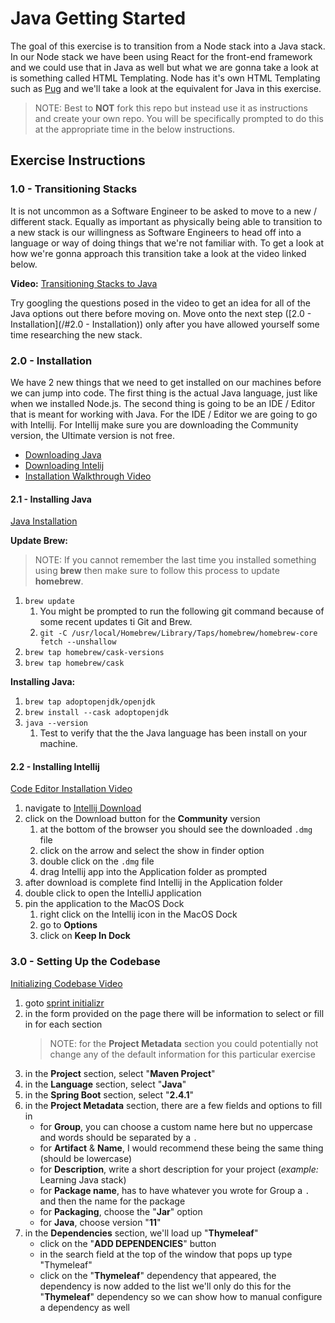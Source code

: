 # Java Getting Started

The goal of this exercise is to transition from a Node stack into a Java stack. In our Node stack we have been using React for the front-end framework and we could use that in Java as well but what we are gonna take a look at is something called HTML Templating. Node has it's own HTML Templating such as [Pug](https://pugjs.org/api/getting-started.html) and we'll take a look at the equivalent for Java in this exercise.

> NOTE: Best to **NOT** fork this repo but instead use it as instructions and create your own repo. You will be specifically prompted to do this at the appropriate time in the below instructions.

## Exercise Instructions

### 1.0 - Transitioning Stacks

It is not uncommon as a Software Engineer to be asked to move to a new / different stack. Equally as important as physically being able to transition to a new stack is our willingness as Software Engineers to head off into a language or way of doing things that we're not familiar with. To get a look at how we're gonna approach this transition take a look at the video linked below.

**Video:**
[Transitioning Stacks to Java](https://vimeo.com/492086703)

Try googling the questions posed in the video to get an idea for all of the Java options out there before moving on. Move onto the next step ([2.0 - Installation](/#2.0 - Installation)) only after you have allowed yourself some time researching the new stack.

### 2.0 - Installation

We have 2 new things that we need to get installed on our machines before we can jump into code. The first thing is the actual Java language, just like when we installed Node.js. The second thing is going to be an IDE / Editor that is meant for working with Java. For the IDE / Editor we are going to go with Intellij. For Intellij make sure you are downloading the Community version, the Ultimate version is not free.

- [Downloading Java](https://adoptopenjdk.net/)
- [Downloading Intelij](https://www.jetbrains.com/idea/download/#section=mac)
- [Installation Walkthrough Video](https://vimeo.com/493430338)

#### 2.1 - Installing Java

[Java Installation](https://vimeo.com/493430338)

**Update Brew:**

> NOTE: If you cannot remember the last time you installed something using **brew** then make sure to follow this process to update **homebrew**.

1. `brew update`
    1. You might be prompted to run the following git command because of some recent updates ti Git and Brew.
    1. `git -C /usr/local/Homebrew/Library/Taps/homebrew/homebrew-core fetch --unshallow`
1. `brew tap homebrew/cask-versions`
1. `brew tap homebrew/cask`

**Installing Java:**

1. `brew tap adoptopenjdk/openjdk`
1. `brew install --cask adoptopenjdk`
1. `java --version`
    1. Test to verify that the the Java language has been install on your machine.

#### 2.2 - Installing Intellij

[Code Editor Installation Video](https://vimeo.com/493430338#t=7m3s)

1. navigate to [Intellij Download](https://www.jetbrains.com/idea/download/#section=mac)
1. click on the Download button for the **Community** version
    1. at the bottom of the browser you should see the downloaded `.dmg` file
    1. click on the arrow and select the show in finder option
    1. double click on the `.dmg` file
    1. drag Intellij app into the Application folder as prompted
1. after download is complete find Intellij in the Application folder
1. double click to open the IntelliJ application
1. pin the application to the MacOS Dock
    1. right click on the Intellij icon in the MacOS Dock
    1. go to **Options**
    1. click on **Keep In Dock**

### 3.0 - Setting Up the Codebase

[Initializing Codebase Video](https://vimeo.com/493499025)

1. goto [sprint initializr](https://start.spring.io/)
1. in the form provided on the page there will be information to select or fill in for each section
    > NOTE: for the **Project Metadata** section you could potentially not change any of the default information for this particular exercise
1. in the **Project** section, select "**Maven Project**"
1. in the **Language** section, select "**Java**"
1. in the **Spring Boot** section, select "**2.4.1**"
1. in the **Project Metadata** section, there are a few fields and options to fill in
    - for **Group**, you can choose a custom name here but no uppercase and words should be separated by a `.`
    - for **Artifact** & **Name**, I would recommend these being the same thing (should be lowercase)
    - for **Description**, write a short description for your project (*example:* Learning Java stack)
    - for **Package name**, has to have whatever you wrote for Group a `.` and then the name for the package
    - for **Packaging**, choose the "**Jar**" option
    - for **Java**, choose version "**11**"
1. in the **Dependencies** section, we'll load up "**Thymeleaf**"
    - click on the "**ADD DEPENDENCIES**" button
    - in the search field at the top of the window that pops up type "Thymeleaf"
    - click on the "**Thymeleaf**" dependency that appeared, the dependency is now added to the list we'll only do this for the "**Thymeleaf**" dependency so we can show how to manual configure a dependency as well
